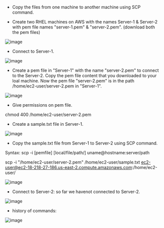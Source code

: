 * Copy the files from one machine to another machine using SCP command.

* Create two RHEL machines on AWS with the names Server-1 & Server-2 with pem file names "server-1.pem" & "server-2.pem". (download both the pem files)

![image](https://user-images.githubusercontent.com/24622526/44766088-4bf25300-ab47-11e8-88f0-e45e9bf22680.png)

* Connect to Server-1.

![image](https://user-images.githubusercontent.com/24622526/44766612-cc19b800-ab49-11e8-827d-caa62966ffc3.png)


* Create a pem file in "Server-1" with the name "server-2.pem" to connect to the Server-2. Copy the pem file content that you downloaded to your loal machine. Now the pem file "server-2.pem" is in the path /home/ec2-user/server-2.pem in "Server-1".

![image](https://user-images.githubusercontent.com/24622526/44766727-61b54780-ab4a-11e8-87c7-c6bc7ec5747e.png)

* Give permissions on pem file.

chmod 400 /home/ec2-user/server-2.pem

* Create a sample.txt file in Server-1.

![image](https://user-images.githubusercontent.com/24622526/44766825-c07ac100-ab4a-11e8-82b6-4a9456b5f221.png)

* Copy the sample.txt file from Server-1 to Server-2 using SCP command.

Syntax: scp -i [pemfile] [local/file/path/] uname@hostname:server/path

scp -i "/home/ec2-user/server-2.pem" /home/ec2-user/sample.txt ec2-user@ec2-18-218-27-186.us-east-2.compute.amazonaws.com:/home/ec2-user/

![image](https://user-images.githubusercontent.com/24622526/44766896-118ab500-ab4b-11e8-9974-582d93389e55.png)

* Connect to Server-2: so far we havenot connected to Server-2.

![image](https://user-images.githubusercontent.com/24622526/44767148-2c115e00-ab4c-11e8-9132-8933888b0370.png)

* history of commands:

![image](https://user-images.githubusercontent.com/24622526/44766985-7d6d1d80-ab4b-11e8-8731-ecda015b83c4.png)


